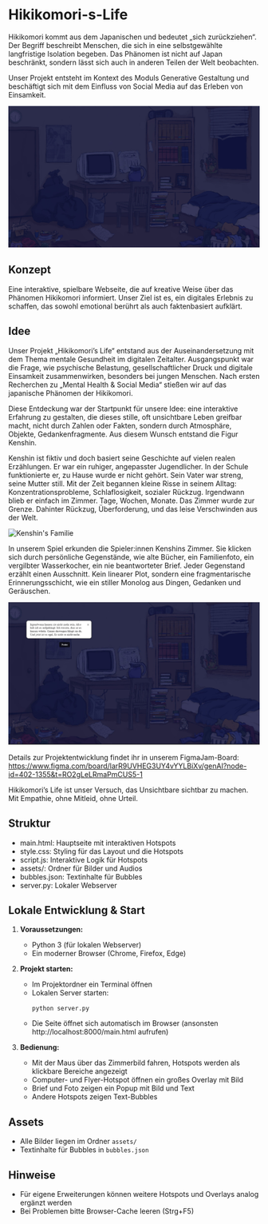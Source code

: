 # Hikikomori-s-Life
Hikikomori kommt aus dem Japanischen und bedeutet „sich zurückziehen“. Der Begriff beschreibt Menschen, die sich in eine selbstgewählte langfristige Isolation begeben. Das Phänomen ist nicht auf Japan beschränkt, sondern lässt sich auch in anderen Teilen der Welt beobachten.

Unser Projekt entsteht im Kontext des Moduls Generative Gestaltung und beschäftigt sich mit dem Einfluss von Social Media auf das Erleben von Einsamkeit.

![Hikikomori-s-Life](assets/zimmerbild_fertig.jpg)

## Konzept
Eine interaktive, spielbare Webseite, die auf kreative Weise über das Phänomen Hikikomori informiert. Unser Ziel ist es, ein digitales Erlebnis zu schaffen, das sowohl emotional berührt als auch faktenbasiert aufklärt.

## Idee 
Unser Projekt „Hikikomori’s Life“ entstand aus der Auseinandersetzung mit dem Thema mentale Gesundheit im digitalen Zeitalter. Ausgangspunkt war die Frage, wie psychische Belastung, gesellschaftlicher Druck und digitale Einsamkeit zusammenwirken, besonders bei jungen Menschen.
Nach ersten Recherchen zu „Mental Health & Social Media“ stießen wir auf das japanische Phänomen der Hikikomori.

Diese Entdeckung war der Startpunkt für unsere Idee: eine interaktive Erfahrung zu gestalten, die dieses stille, oft unsichtbare Leben greifbar macht, nicht durch Zahlen oder Fakten, sondern durch Atmosphäre, Objekte, Gedankenfragmente. Aus diesem Wunsch entstand die Figur Kenshin.

Kenshin ist fiktiv und doch basiert seine Geschichte auf vielen realen Erzählungen. Er war ein ruhiger, angepasster Jugendlicher. In der Schule funktionierte er, zu Hause wurde er nicht gehört. Sein Vater war streng, seine Mutter still. Mit der Zeit begannen kleine Risse in seinem Alltag: Konzentrationsprobleme, Schlaflosigkeit, sozialer Rückzug. Irgendwann blieb er einfach im Zimmer. Tage, Wochen, Monate. Das Zimmer wurde zur Grenze. Dahinter Rückzug, Überforderung, und das leise Verschwinden aus der Welt.

![Kenshin's Familie](assets/familienfoto.jpg)

In unserem Spiel erkunden die Spieler:innen Kenshins Zimmer. Sie klicken sich durch persönliche Gegenstände, wie alte Bücher, ein Familienfoto, ein vergilbter Wasserkocher, ein nie beantworteter Brief. Jeder Gegenstand erzählt einen Ausschnitt. Kein linearer Plot, sondern eine fragmentarische Erinnerungsschicht, wie ein stiller Monolog aus Dingen, Gedanken und Geräuschen.

![Screenshot des Raums](assets/readme-bilder/poster.jpg)  

Details zur Projektentwicklung findet ihr in unserem FigmaJam-Board: 
https://www.figma.com/board/larR9UVHEG3UY4vYYLBiXv/genAI?node-id=402-1355&t=RO2gLeLRmaPmCUS5-1

Hikikomori’s Life ist unser Versuch, das Unsichtbare sichtbar zu machen. Mit Empathie, ohne Mitleid, ohne Urteil.

## Struktur
- main.html: Hauptseite mit interaktiven Hotspots
- style.css: Styling für das Layout und die Hotspots
- script.js: Interaktive Logik für Hotspots
- assets/: Ordner für Bilder und Audios
- bubbles.json: Textinhalte für Bubbles
- server.py: Lokaler Webserver  

## Lokale Entwicklung & Start
1. **Voraussetzungen:**
   - Python 3 (für lokalen Webserver)
   - Ein moderner Browser (Chrome, Firefox, Edge)

2. **Projekt starten:**
   - Im Projektordner ein Terminal öffnen
   - Lokalen Server starten:
     ```
     python server.py
     ```
   - Die Seite öffnet sich automatisch im Browser (ansonsten http://localhost:8000/main.html aufrufen)

3. **Bedienung:**
   - Mit der Maus über das Zimmerbild fahren, Hotspots werden als klickbare Bereiche angezeigt
   - Computer- und Flyer-Hotspot öffnen ein großes Overlay mit Bild
   - Brief und Foto zeigen ein Popup mit Bild und Text
   - Andere Hotspots zeigen Text-Bubbles

## Assets
- Alle Bilder liegen im Ordner `assets/`
- Textinhalte für Bubbles in `bubbles.json`

## Hinweise
- Für eigene Erweiterungen können weitere Hotspots und Overlays analog ergänzt werden
- Bei Problemen bitte Browser-Cache leeren (Strg+F5)